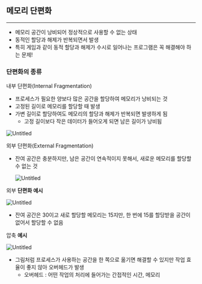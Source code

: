 ## 메모리 단편화

---

- 메모리 공간이 낭비되어 정상적으로 사용할 수 없는 상태
- 동적인 할당과 해제가 반복되면서 발생
- 특히 게임과 같이 동적 할당과 해제가 수시로 일어나는 프로그램은 꼭 해결해야 하는 문제!

### 단편화의 종류

내부 단편화(Internal Fragmentation)

- 프로세스가 필요한 양보다 많은 공간을 할당하여 메모리가 낭비되는 것
- 고정된 길이로 메모리를 할당할 때 발생
- 가변 길이로 할당하여도 메모리의 할당과 해제가 반복되면 발생하게 됨
    - 고정 길이보다 작은 데이터가 들어오게 되면 남은 길이가 낭비됨

![Untitled](https://s3.us-west-2.amazonaws.com/secure.notion-static.com/278e21db-51a9-47aa-85b0-d75dd5d199c3/Untitled.png?X-Amz-Algorithm=AWS4-HMAC-SHA256&X-Amz-Content-Sha256=UNSIGNED-PAYLOAD&X-Amz-Credential=AKIAT73L2G45EIPT3X45%2F20220916%2Fus-west-2%2Fs3%2Faws4_request&X-Amz-Date=20220916T145549Z&X-Amz-Expires=86400&X-Amz-Signature=1c8eaee093b5d58f514aa4188900565aa81c5cdadccd8b87d966a0f14dadd040&X-Amz-SignedHeaders=host&response-content-disposition=filename%20%3D%22Untitled.png%22&x-id=GetObject)

외부 단편화(External Fragmentation)

- 잔여 공간은 충분하지만, 남은 공간이 연속적이지 못해서, 새로운 메모리를 할당할 수 없는 것
    
    ![Untitled](https://s3.us-west-2.amazonaws.com/secure.notion-static.com/88249d2e-7f82-49b5-b067-15de19645072/Untitled.png?X-Amz-Algorithm=AWS4-HMAC-SHA256&X-Amz-Content-Sha256=UNSIGNED-PAYLOAD&X-Amz-Credential=AKIAT73L2G45EIPT3X45%2F20220916%2Fus-west-2%2Fs3%2Faws4_request&X-Amz-Date=20220916T145555Z&X-Amz-Expires=86400&X-Amz-Signature=237f337a15f814e754f46ae5a9f42646aedd9a4939516c11ace516469bbcc778&X-Amz-SignedHeaders=host&response-content-disposition=filename%20%3D%22Untitled.png%22&x-id=GetObject)
    

외부 **단편화 예시**

![Untitled](https://s3.us-west-2.amazonaws.com/secure.notion-static.com/d83f1ead-d55c-4dc2-a3aa-7e09f3ad08b3/Untitled.png?X-Amz-Algorithm=AWS4-HMAC-SHA256&X-Amz-Content-Sha256=UNSIGNED-PAYLOAD&X-Amz-Credential=AKIAT73L2G45EIPT3X45%2F20220916%2Fus-west-2%2Fs3%2Faws4_request&X-Amz-Date=20220916T145557Z&X-Amz-Expires=86400&X-Amz-Signature=f0b505b8400411f3fa57d7c1b45767df602ba141650e612cc37f908e25d68ef8&X-Amz-SignedHeaders=host&response-content-disposition=filename%20%3D%22Untitled.png%22&x-id=GetObject)

- 잔여 공간은 30이고 새로 할당할 메모리는 15지만, 한 번에 15를 할당받을 공간이 없어서 할당할 수 없음

압축 **예시**

![Untitled](https://s3.us-west-2.amazonaws.com/secure.notion-static.com/c4a76c02-bcdd-41e8-8ee0-a0cb365d6478/Untitled.png?X-Amz-Algorithm=AWS4-HMAC-SHA256&X-Amz-Content-Sha256=UNSIGNED-PAYLOAD&X-Amz-Credential=AKIAT73L2G45EIPT3X45%2F20220916%2Fus-west-2%2Fs3%2Faws4_request&X-Amz-Date=20220916T145600Z&X-Amz-Expires=86400&X-Amz-Signature=01b7de164171a060dffa5d27135164d79640784853cdf6e2ed118391f75bb812&X-Amz-SignedHeaders=host&response-content-disposition=filename%20%3D%22Untitled.png%22&x-id=GetObject)

- 그림처럼 프로세스가 사용하는 공간을 한 쪽으로 옮기면 해결할 수 있지만 작업 효율이 좋지 않아 오버헤드가 발생
    - 오버헤드 : 어떤 작업의 처리에 들어가는 간접적인 시간, 메모리
